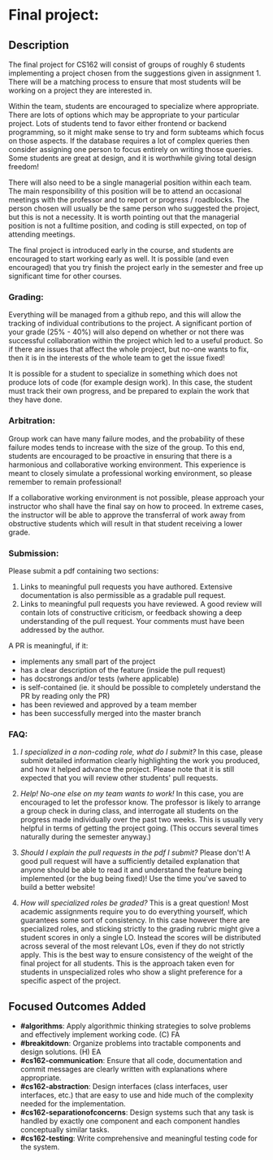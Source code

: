 # Final project:
## Description

The final project for CS162 will consist of groups of roughly 6 students 
implementing a project chosen from the suggestions given in assignment 1. 
There will be a matching process to ensure that most students will be working
on a project they are interested in.

Within the team, students are encouraged to specialize where appropriate. 
There are lots of options which may be appropriate to your particular project.
Lots of students tend to favor either frontend or backend programming, so
it might make sense to try and form subteams which focus on those aspects. 
If the database requires a lot of complex queries then consider assigning 
one person to focus entirely on writing those queries. Some students are 
great at design, and it is worthwhile giving total design freedom!

There will also need to be a single managerial position within each team.
The main responsibility of this position will be to attend an occasional 
meetings with the professor and to report or progress / roadblocks. The 
person chosen will usually be the same person who suggested the project,
but this is not a necessity. It is worth pointing out that the managerial
position is not a fulltime position, and coding is still expected, on top
of attending meetings.

The final project is introduced early in the course, and students are encouraged
to start working early as well. It is possible (and even encouraged) that you
try finish the project early in the semester and free up significant time for
other courses.

### Grading:
Everything will be managed from a github repo, and this will allow the tracking
of individual contributions to the project.
A significant portion of your grade (25% - 40%) will also depend on whether or
not there was successful collaboration within the project which led to a useful
product. So if there are issues that affect the whole project, but no-one wants 
to fix, then it is in the interests of the whole team to get the issue fixed!

It is possible for a student to specialize in something which does not produce
lots of code (for example design work). In this case, the student must track
their own progress, and be prepared to explain the work that they have done.

### Arbitration:
Group work can have many failure modes, and the probability of these failure
modes tends to increase with the size of the group. To this end, students are
encouraged to be proactive in ensuring that there is a harmonious and
collaborative working environment. This experience is meant to closely simulate
a professional working environment, so please remember to remain professional!

If a collaborative working environment is not possible, please approach your
instructor who shall have the final say on how to proceed. In extreme cases, the
instructor will be able to approve the transferral of work away from obstructive
students which will result in that student receiving a lower grade.

### Submission:
Please submit a pdf containing two sections:
1. Links to meaningful pull requests you have authored. Extensive 
documentation is also permissible as a gradable pull request.
2. Links to meaningful pull requests you have reviewed. A good review will contain
lots of constructive criticism, or feedback showing a deep understanding of the
pull request. Your comments must have been addressed by the author.

A PR is meaningful, if it:
 - implements any small part of the project
 - has a clear description of the feature (inside the pull request)
 - has docstrongs and/or tests (where applicable)
 - is self-contained (ie. it should be possible to completely understand the PR by reading only the PR)
 - has been reviewed and approved by a team member
 - has been successfully merged into the master branch

### FAQ:
1. *I specialized in a non-coding role, what do I submit?* 
In this case, please submit detailed information clearly highlighting the work 
you produced, and how it helped advance the project. Please note that it is 
still expected that you will review other students' pull requests.

2. *Help! No-one else on my team wants to work!* 
In this case, you are encouraged to let the professor know. The professor is 
likely to arrange a group check in during class, and interrogate all students 
on the progress made individually over the past two weeks. This is usually 
very helpful in terms of getting the project going. (This occurs several times 
naturally during the semester anyway.)

3. *Should I explain the pull requests in the pdf I submit?*
Please don't! A good pull request will have a sufficiently detailed explanation
that anyone should be able to read it and understand the feature being implemented
(or the bug being fixed)! Use the time you've saved to build a better website!

4. *How will specialized roles be graded?*
This is a great question! Most academic assignments require you to do everything
yourself, which guarantees some sort of consistency. In this case however there
are specialized roles, and sticking strictly to the grading rubric might give a student
scores in only a single LO. Instead the scores will be distributed across several of
the most relevant LOs, even if they do not strictly apply. This is the best way to
ensure consistency of the weight of the final project for all students. This is the
approach taken even for students in unspecialized roles who show a slight preference 
for a specific aspect of the project.

## Focused Outcomes Added

- **#algorithms**: Apply algorithmic thinking strategies to solve problems and 
effectively implement working code. (C) FA
- **#breakitdown**: Organize problems into tractable components and design 
solutions. (H) EA
- **#cs162-communication**: Ensure that all code, documentation and commit 
messages are clearly written with explanations where appropriate.
- **#cs162-abstraction**: Design interfaces (class interfaces, user interfaces, 
etc.) that are easy to use and hide much of the complexity needed for the 
implementation.
- **#cs162-separationofconcerns**: Design systems such that any task is handled by 
exactly one component and each component handles conceptually similar tasks.
- **#cs162-testing**: Write comprehensive and meaningful testing code for the system.
